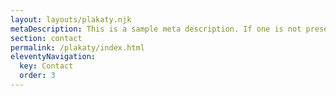 ```yaml
---
layout: layouts/plakaty.njk
metaDescription: This is a sample meta description. If one is not present in your page/post's front matter, the default metadata.desciption will be used instead.
section: contact
permalink: /plakaty/index.html
eleventyNavigation:
  key: Contact
  order: 3
---
```

